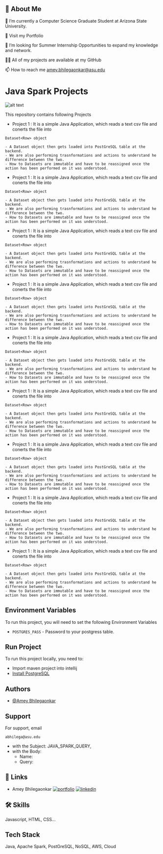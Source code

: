 
## 🚀 About Me
🔭 I’m currently a Computer Science Graduate Student at Arizona State University.

🌱 Visit my Portfolio

👯 I’m looking for Summer Internship Opportunities to expand my knowledge and network.

👨‍💻 All of my projects are available at my GitHub

📫 How to reach me amey.bhilegaonkar@asu.edu




# Java Spark Projects

![alt text](./images/Spark.png)

This repository contains following Projects

<!-- Project 1 -->
 - Project 1 : It is a simple Java Application, which reads a text csv file and conerts the file into
 ```
 Dataset<Row> object
 ```
    - A Dataset object then gets loaded into PostGreSQL table at the backend.
    - We are also performing trasnformations and actions to understand he difference between the two.
    - How to Datasets are immutable and have to be reassigned once the action has been performed on it was understood.


<!-- Project 2 -->
 - Project 1 : It is a simple Java Application, which reads a text csv file and conerts the file into
 ```
 Dataset<Row> object
 ```
    - A Dataset object then gets loaded into PostGreSQL table at the backend.
    - We are also performing trasnformations and actions to understand he difference between the two.
    - How to Datasets are immutable and have to be reassigned once the action has been performed on it was understood.


<!-- Project 3 -->
 - Project 1 : It is a simple Java Application, which reads a text csv file and conerts the file into
 ```
 Dataset<Row> object
 ```
    - A Dataset object then gets loaded into PostGreSQL table at the backend.
    - We are also performing trasnformations and actions to understand he difference between the two.
    - How to Datasets are immutable and have to be reassigned once the action has been performed on it was understood.

<!-- Project 4 -->
 - Project 1 : It is a simple Java Application, which reads a text csv file and conerts the file into
 ```
 Dataset<Row> object
 ```
    - A Dataset object then gets loaded into PostGreSQL table at the backend.
    - We are also performing trasnformations and actions to understand he difference between the two.
    - How to Datasets are immutable and have to be reassigned once the action has been performed on it was understood.


<!-- Project 5 -->
 - Project 1 : It is a simple Java Application, which reads a text csv file and conerts the file into
 ```
 Dataset<Row> object
 ```
    - A Dataset object then gets loaded into PostGreSQL table at the backend.
    - We are also performing trasnformations and actions to understand he difference between the two.
    - How to Datasets are immutable and have to be reassigned once the action has been performed on it was understood.

<!-- Project 6 -->
 - Project 1 : It is a simple Java Application, which reads a text csv file and conerts the file into
 ```
 Dataset<Row> object
 ```
    - A Dataset object then gets loaded into PostGreSQL table at the backend.
    - We are also performing trasnformations and actions to understand he difference between the two.
    - How to Datasets are immutable and have to be reassigned once the action has been performed on it was understood.


<!-- Project 7 -->
 - Project 1 : It is a simple Java Application, which reads a text csv file and conerts the file into
 ```
 Dataset<Row> object
 ```
    - A Dataset object then gets loaded into PostGreSQL table at the backend.
    - We are also performing trasnformations and actions to understand he difference between the two.
    - How to Datasets are immutable and have to be reassigned once the action has been performed on it was understood.

<!-- Project 8 -->
 - Project 1 : It is a simple Java Application, which reads a text csv file and conerts the file into
 ```
 Dataset<Row> object
 ```
    - A Dataset object then gets loaded into PostGreSQL table at the backend.
    - We are also performing trasnformations and actions to understand he difference between the two.
    - How to Datasets are immutable and have to be reassigned once the action has been performed on it was understood.


<!-- Project 9 -->
 - Project 1 : It is a simple Java Application, which reads a text csv file and conerts the file into
 ```
 Dataset<Row> object
 ```
    - A Dataset object then gets loaded into PostGreSQL table at the backend.
    - We are also performing trasnformations and actions to understand he difference between the two.
    - How to Datasets are immutable and have to be reassigned once the action has been performed on it was understood.

## Environment Variables

To run this project, you will need to set the following Environment Variables

- `POSTGRES_PASS` - Password to your postgress table.


## Run Project


To run this project locally, you need to:
- Import maven project into intellij
- [Install PostgreSQL](https://www.postgresql.org/download/)

## Authors

- [@Amey Bhilegaonkar](https://ameyportfolio.netlify.app/)



## Support

For support, email 

    abhilega@asu.edu

- with the Subject: JAVA_SPARK_QUERY, 
- with the Body: 
    - Name:
    - Query:
## 🔗 Links

- Amey Bhilegaonkar
    [![portfolio](https://img.shields.io/badge/my_portfolio-000?style=for-the-badge&logo=ko-fi&logoColor=white)](https://ameyportfolio.netlify.app/)
    [![linkedin](https://img.shields.io/badge/linkedin-0A66C2?style=for-the-badge&logo=linkedin&logoColor=white)](https://www.linkedin.com/in/amey-bhilegaonkar-942b70125/)

## 🛠 Skills
Javascript, HTML, CSS...


## Tech Stack

Java, Apache Spark, PostGreSQL, NoSQL, AWS, Cloud


